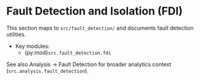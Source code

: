 # Fault Detection and Isolation (FDI)

This section maps to `src/fault_detection/` and documents fault detection utilities.

- Key modules:
  - {py:mod}`src.fault_detection.fdi`

See also Analysis → Fault Detection for broader analytics context (`src.analysis.fault_detection`).

